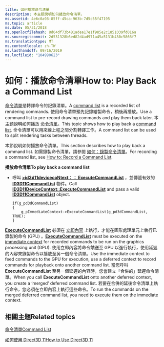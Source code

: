 ```yaml
---
title: 如何播放命令清單
description: 本主題說明如何播放命令清單。
ms.assetid: 4e6c0a98-85ff-45ca-963b-7d5c55f47195
ms.topic: article
ms.date: 05/31/2018
ms.openlocfilehash: 8d04df73b481adea17e1f985e2c1851039fd016a
ms.sourcegitcommit: 2d531328b6ed82d4ad971a45a5131b430c5866f7
ms.translationtype: MT
ms.contentlocale: zh-TW
ms.lasthandoff: 09/16/2019
ms.locfileid: "104990623"
---
```

# <a name="how-to-play-back-a-command-list"></a><span data-ttu-id="9ad6d-103">如何：播放命令清單</span><span class="sxs-lookup"><span data-stu-id="9ad6d-103">How to: Play Back a Command List</span></span>

<span data-ttu-id="9ad6d-104">[命令清單](overviews-direct3d-11-render-multi-thread-command-list.md)是轉譯命令的記錄清單。</span><span class="sxs-lookup"><span data-stu-id="9ad6d-104">A [command list](overviews-direct3d-11-render-multi-thread-command-list.md) is a recorded list of rendering commands.</span></span> <span data-ttu-id="9ad6d-105">使用命令清單預先記錄繪製命令，稍後再播放。</span><span class="sxs-lookup"><span data-stu-id="9ad6d-105">Use a command list to pre-record drawing commands and play them back later.</span></span> <span data-ttu-id="9ad6d-106">本主題說明如何播放 [命令清單](overviews-direct3d-11-render-multi-thread-command-list.md)。</span><span class="sxs-lookup"><span data-stu-id="9ad6d-106">This topic shows how to play back a [command list](overviews-direct3d-11-render-multi-thread-command-list.md).</span></span> <span data-ttu-id="9ad6d-107">命令清單可以用來線上程之間分割轉譯工作。</span><span class="sxs-lookup"><span data-stu-id="9ad6d-107">A command list can be used to split rendering tasks between threads.</span></span>

<span data-ttu-id="9ad6d-108">本節說明如何播放命令清單。</span><span class="sxs-lookup"><span data-stu-id="9ad6d-108">This section describes how to play back a command list.</span></span> <span data-ttu-id="9ad6d-109">如需錄製命令清單，請參閱 [如何：錄製命令清單](overviews-direct3d-11-render-multi-thread-command-list-record.md)。</span><span class="sxs-lookup"><span data-stu-id="9ad6d-109">For recording a command list, see [How to: Record a Command List](overviews-direct3d-11-render-multi-thread-command-list-record.md).</span></span>

<span data-ttu-id="9ad6d-110">**播放命令清單**</span><span class="sxs-lookup"><span data-stu-id="9ad6d-110">**To play back a command list**</span></span>

-   <span data-ttu-id="9ad6d-111">呼叫 [**>id3d11devicecoNtext：： ExecuteCommandList**](/windows/desktop/api/D3D11/nf-d3d11-id3d11devicecontext-executecommandlist) ，並傳遞有效的 [**ID3D11CommandList**](/windows/desktop/api/D3D11/nn-d3d11-id3d11commandlist) 物件。</span><span class="sxs-lookup"><span data-stu-id="9ad6d-111">Call [**ID3D11DeviceContext::ExecuteCommandList**](/windows/desktop/api/D3D11/nf-d3d11-id3d11devicecontext-executecommandlist) and pass a valid [**ID3D11CommandList**](/windows/desktop/api/D3D11/nn-d3d11-id3d11commandlist) object.</span></span>
    ```
    if(g_pd3dCommandList)
    {
        g_pImmediateContext->ExecuteCommandList(g_pd3dCommandList, TRUE);
    }
    ```

    

<span data-ttu-id="9ad6d-112">[**ExecuteCommandList**](/windows/desktop/api/D3D11/nf-d3d11-id3d11devicecontext-executecommandlist) 必須在 [立即內容](overviews-direct3d-11-devices-intro.md) 上執行，才能在圖形處理單元上執行已錄製的命令 (GPU) 。</span><span class="sxs-lookup"><span data-stu-id="9ad6d-112">[**ExecuteCommandList**](/windows/desktop/api/D3D11/nf-d3d11-id3d11devicecontext-executecommandlist) must be executed on the [immediate context](overviews-direct3d-11-devices-intro.md) for recorded commands to be run on the graphics processing unit (GPU).</span></span> <span data-ttu-id="9ad6d-113">使用立即內容將命令饋送至 GPU 以進行執行，使用延遲的內容來錄製命令以播放至另一個命令清單。</span><span class="sxs-lookup"><span data-stu-id="9ad6d-113">Use the immediate context to feed commands to the GPU for execution, use a deferred context to record commands for playback onto another command list.</span></span> <span data-ttu-id="9ad6d-114">當您呼叫 **ExecuteCommandList** 至另一個延遲的內容時，您會建立「合併的」延遲命令清單。</span><span class="sxs-lookup"><span data-stu-id="9ad6d-114">When you call **ExecuteCommandList** onto another deferred context, you create a ‘merged’ deferred command list.</span></span> <span data-ttu-id="9ad6d-115">若要在合併的延後命令清單上執行命令，您必須在立即內容上執行這些命令。</span><span class="sxs-lookup"><span data-stu-id="9ad6d-115">To run the commands on the merged deferred command list, you need to execute them on the immediate context.</span></span>

## <a name="related-topics"></a><span data-ttu-id="9ad6d-116">相關主題</span><span class="sxs-lookup"><span data-stu-id="9ad6d-116">Related topics</span></span>

<dl> <dt>

[<span data-ttu-id="9ad6d-117">命令清單</span><span class="sxs-lookup"><span data-stu-id="9ad6d-117">Command List</span></span>](overviews-direct3d-11-render-multi-thread-command-list.md)
</dt> <dt>

[<span data-ttu-id="9ad6d-118">如何使用 Direct3D 11</span><span class="sxs-lookup"><span data-stu-id="9ad6d-118">How to Use Direct3D 11</span></span>](how-to-use-direct3d-11.md)
</dt> </dl>

 

 




